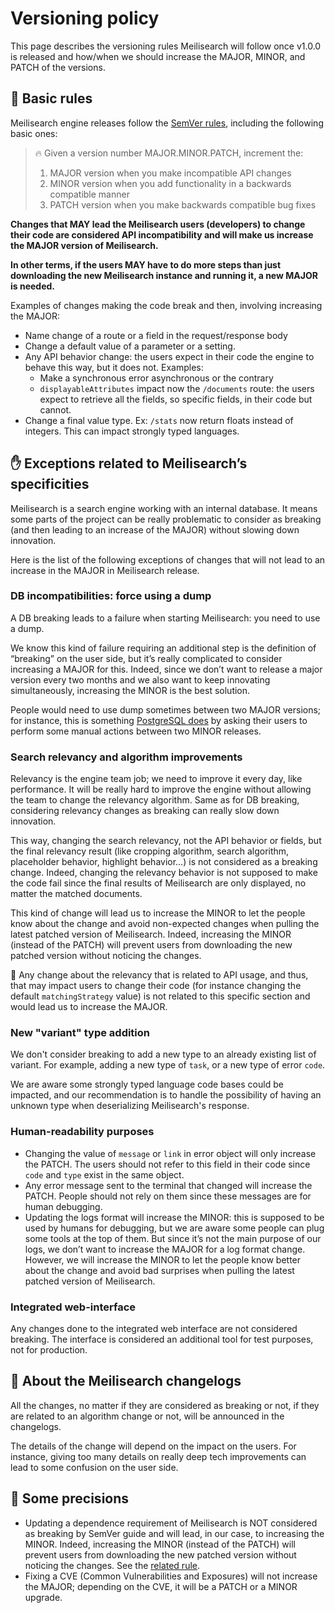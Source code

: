 # Versioning policy

This page describes the versioning rules Meilisearch will follow once v1.0.0 is released and how/when we should increase the MAJOR, MINOR, and PATCH of the versions.

## 🤖 Basic rules

Meilisearch engine releases follow the [SemVer rules](https://semver.org/), including the following basic ones:

> 🔥 Given a version number MAJOR.MINOR.PATCH, increment the:
>
> 1. MAJOR version when you make incompatible API changes
> 2. MINOR version when you add functionality in a backwards compatible
> manner
> 3. PATCH version when you make backwards compatible bug fixes

**Changes that MAY lead the Meilisearch users (developers) to change their code are considered API incompatibility and will make us increase the MAJOR version of Meilisearch.**

**In other terms, if the users MAY have to do more steps than just downloading the new Meilisearch instance and running it, a new MAJOR is needed.**

Examples of changes making the code break and then, involving increasing the MAJOR:

- Name change of a route or a field in the request/response body
- Change a default value of a parameter or a setting.
- Any API behavior change: the users expect in their code the engine to behave this way, but it does not.
Examples:
    - Make a synchronous error asynchronous or the contrary
    - `displayableAttributes` impact now the `/documents` route: the users expect to retrieve all the fields, so specific fields, in their code but cannot.
- Change a final value type.
Ex: `/stats` now return floats instead of integers. This can impact strongly typed languages.

## ✋ Exceptions related to Meilisearch’s specificities

Meilisearch is a search engine working with an internal database. It means some parts of the project can be really problematic to consider as breaking (and then leading to an increase of the MAJOR) without slowing down innovation.

Here is the list of the following exceptions of changes that will not lead to an increase in the MAJOR in Meilisearch release.

### DB incompatibilities: force using a dump

A DB breaking leads to a failure when starting Meilisearch: you need to use a dump.

We know this kind of failure requiring an additional step is the definition of “breaking” on the user side, but it’s really complicated to consider increasing a MAJOR for this. Indeed, since we don’t want to release a major version every two months and we also want to keep innovating simultaneously, increasing the MINOR is the best solution.

People would need to use dump sometimes between two MAJOR versions; for instance, this is something [PostgreSQL does](https://www.postgresql.org/support/versioning/) by asking their users to perform some manual actions between two MINOR releases.

### Search relevancy and algorithm improvements

Relevancy is the engine team job; we need to improve it every day, like performance. It will be really hard to improve the engine without allowing the team to change the relevancy algorithm. Same as for DB breaking, considering relevancy changes as breaking can really slow down innovation.

This way, changing the search relevancy, not the API behavior or fields, but the final relevancy result (like cropping algorithm, search algorithm, placeholder behavior, highlight behavior…) is not considered as a breaking change. Indeed, changing the relevancy behavior is not supposed to make the code fail since the final results of Meilisearch are only displayed, no matter the matched documents.

This kind of change will lead us to increase the MINOR to let the people know about the change and avoid non-expected changes when pulling the latest patched version of Meilisearch. Indeed, increasing the MINOR (instead of the PATCH) will prevent users from downloading the new patched version without noticing the changes.

🚨 Any change about the relevancy that is related to API usage, and thus, that may impact users to change their code (for instance changing the default `matchingStrategy` value) is not related to this specific section and would lead us to increase the MAJOR.

### New "variant" type addition

We don't consider breaking to add a new type to an already existing list of variant. For example, adding a new type of `task`, or a new type of error `code`.

We are aware some strongly typed language code bases could be impacted, and our recommendation is to handle the possibility of having an unknown type when deserializing Meilisearch's response.

### Human-readability purposes

- Changing the value of `message` or `link` in error object will only increase the PATCH. The users should not refer to this field in their code since `code` and `type` exist in the same object.
- Any error message sent to the terminal that changed will increase the PATCH. People should not rely on them since these messages are for human debugging.
- Updating the logs format will increase the MINOR: this is supposed to be used by humans for debugging, but we are aware some people can plug some tools at the top of them. But since it’s not the main purpose of our logs, we don’t want to increase the MAJOR for a log format change. However, we will increase the MINOR to let the people know better about the change and avoid bad surprises when pulling the latest patched version of Meilisearch.

### Integrated web-interface

Any changes done to the integrated web interface are not considered breaking. The interface is considered an additional tool for test purposes, not for production.

## 📝 About the Meilisearch changelogs

All the changes, no matter if they are considered as breaking or not, if they are related to an algorithm change or not, will be announced in the changelogs.

The details of the change will depend on the impact on the users. For instance, giving too many details on really deep tech improvements can lead to some confusion on the user side.

## 👀 Some precisions

- Updating a dependence requirement of Meilisearch is NOT considered as breaking by SemVer guide and will lead, in our case, to increasing the MINOR. Indeed, increasing the MINOR (instead of the PATCH) will prevent users from downloading the new patched version without noticing the changes.
See the [related rule](https://semver.org/#what-should-i-do-if-i-update-my-own-dependencies-without-changing-the-public-api).
- Fixing a CVE (Common Vulnerabilities and Exposures) will not increase the MAJOR; depending on the CVE, it will be a PATCH or a MINOR upgrade.

